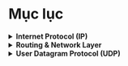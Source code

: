 # Mục lục

<details>
<summary><strong>Internet Protocol (IP)</strong></summary>

-   [IP Address, Subnet, và Default Gateway](./internet_protocol/the_ip_building_blocks.md)
-   [IP Packet – Cấu trúc và các trường quan trọng](./internet_protocol/ip_packet.md)
-   [ICMP – Giao thức điều khiển và báo lỗi](./internet_protocol/icmp.md)
-   [IPv4 và IPv6: Tại Sao Phải Chuyển Đổi?](./internet_protocol/ipv4_ipv6.md)
</details>

<details>
<summary><strong>Routing & Network Layer</strong></summary>

-   [ARP – Address Resolution Protocol](./routing/arp.md)
-   [NAT – Network Address Translation](./routing/nat.md)
</details>

<details>
<summary><strong>User Datagram Protocol (UDP)</strong></summary>

-   [UDP là gì? Đặc điểm và ứng dụng](./udp/what_is_udp.md)
-   [Ưu và Nhược điểm của UDP](./udp/pros_cons.md)
-   [Cấu trúc của UDP Datagram](./udp/user_datagram_structure.md)

</details>
